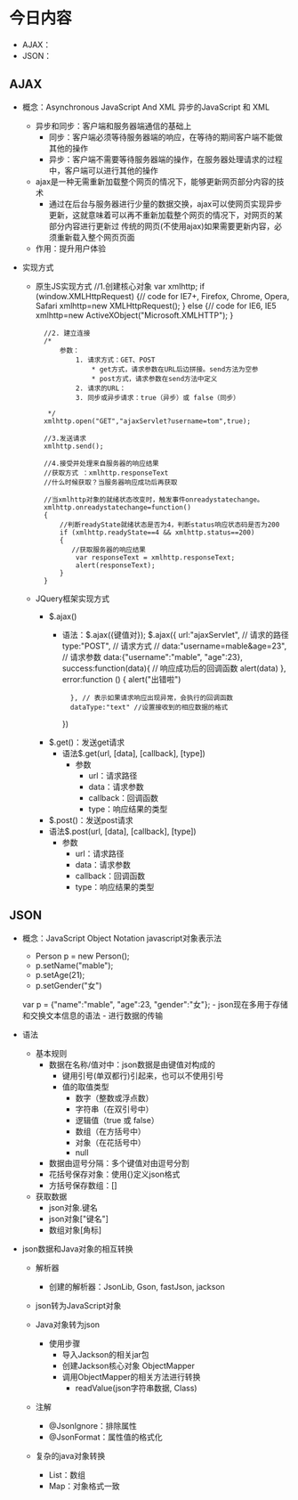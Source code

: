 # 今日内容
- AJAX：
- JSON： 

## AJAX
- 概念：Asynchronous JavaScript And XML    异步的JavaScript 和 XML
    - 异步和同步：客户端和服务器端通信的基础上
        - 同步：客户端必须等待服务器端的响应，在等待的期间客户端不能做其他的操作
        - 异步：客户端不需要等待服务器端的操作，在服务器处理请求的过程中，客户端可以进行其他的操作
    - ajax是一种无需重新加载整个网页的情况下，能够更新网页部分内容的技术
        - 通过在后台与服务器进行少量的数据交换，ajax可以使网页实现异步更新，这就意味着可以再不重新加载整个网页的情况下，对网页的某部分内容进行更新过
          传统的网页(不使用ajax)如果需要更新内容，必须重新载入整个网页页面
    - 作用：提升用户体验

- 实现方式
    - 原生JS实现方式
         //1.创建核心对象
            var xmlhttp;
            if (window.XMLHttpRequest)
            {// code for IE7+, Firefox, Chrome, Opera, Safari
                xmlhttp=new XMLHttpRequest();
            }
            else
            {// code for IE6, IE5
                xmlhttp=new ActiveXObject("Microsoft.XMLHTTP");
            }
    
            //2. 建立连接
            /*
                参数：
                    1. 请求方式：GET、POST
                        * get方式，请求参数在URL后边拼接。send方法为空参
                        * post方式，请求参数在send方法中定义
                    2. 请求的URL：
                    3. 同步或异步请求：true（异步）或 false（同步）
    
             */
            xmlhttp.open("GET","ajaxServlet?username=tom",true);
    
            //3.发送请求
            xmlhttp.send();
    
            //4.接受并处理来自服务器的响应结果
            //获取方式 ：xmlhttp.responseText
            //什么时候获取？当服务器响应成功后再获取
    
            //当xmlhttp对象的就绪状态改变时，触发事件onreadystatechange。
            xmlhttp.onreadystatechange=function()
            {
                //判断readyState就绪状态是否为4，判断status响应状态码是否为200
                if (xmlhttp.readyState==4 && xmlhttp.status==200)
                {
                   //获取服务器的响应结果
                    var responseText = xmlhttp.responseText;
                    alert(responseText);
                }
            }
    - JQuery框架实现方式
        - $.ajax()
            - 语法：$.ajax({键值对});
                $.ajax({
                    url:"ajaxServlet", // 请求的路径
                    type:"POST", // 请求方式
                    // data:"username=mable&age=23", // 请求参数
                    data:{"username":"mable", "age":23},
                    success:function(data){ // 响应成功后的回调函数
                        alert(data)
                    },
                    error:function () {
                        alert("出错啦")
    
                    }, // 表示如果请求响应出现异常，会执行的回调函数
                    dataType:"text" //设置接收到的相应数据的格式
                })
        - $.get()：发送get请求
            - 语法$.get(url, [data], [callback], [type])
                - 参数
                    - url：请求路径
                    - data：请求参数
                    - callback：回调函数
                    - type：响应结果的类型
        - $.post()：发送post请求
        - 语法$.post(url, [data], [callback], [type])
            - 参数
                - url：请求路径
                - data：请求参数
                - callback：回调函数
                - type：响应结果的类型
                
## JSON
- 概念：JavaScript Object Notation     javascript对象表示法
    - Person p = new Person();
    - p.setName("mable");
    - p.setAge(21);
    - p.setGender("女")
    
    var p = {"name":"mable", "age":23, "gender":"女"};
        - json现在多用于存储和交换文本信息的语法
        - 进行数据的传输
    
- 语法
    - 基本规则
        - 数据在名称/值对中：json数据是由键值对构成的
            - 键用引号(单双都行)引起来，也可以不使用引号
            - 值的取值类型
                - 数字（整数或浮点数）
                - 字符串（在双引号中）
                - 逻辑值（true 或 false）
                - 数组（在方括号中）
                - 对象（在花括号中）
                - null
        - 数据由逗号分隔：多个键值对由逗号分割
        - 花括号保存对象：使用{}定义json格式
        - 方括号保存数组：[]
    - 获取数据
        - json对象.键名
        - json对象["键名"]
        - 数组对象[角标]
    
- json数据和Java对象的相互转换
    - 解析器
        - 创建的解析器：JsonLib, Gson, fastJson, jackson
    - json转为JavaScript对象
    - Java对象转为json
        - 使用步骤
            - 导入Jackson的相关jar包
            - 创建Jackson核心对象 ObjectMapper
            - 调用ObjectMapper的相关方法进行转换
                - readValue(json字符串数据, Class)
    - 注解
        - @JsonIgnore：排除属性
        - @JsonFormat：属性值的格式化
    
    - 复杂的java对象转换
        - List：数组
        - Map：对象格式一致